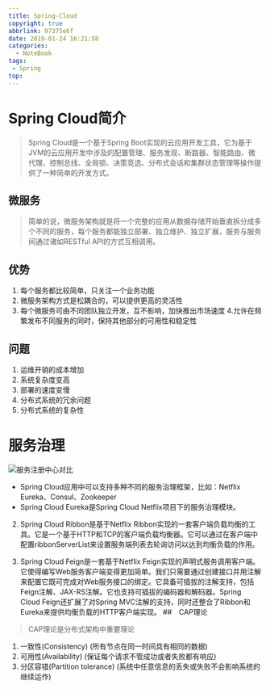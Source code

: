 ```yaml
---
title: Spring-Cloud
copyright: true
abbrlink: 97375e6f
date: 2019-01-24 16:21:58
categories:
  - NoteBook
tags: 
 - Spring
top:
---
```

# Spring Cloud简介
> Spring Cloud是一个基于Spring Boot实现的云应用开发工具，它为基于JVM的云应用开发中涉及的配置管理、服务发现、断路器、智能路由、微代理、控制总线、全局锁、决策竞选、分布式会话和集群状态管理等操作提供了一种简单的开发方式。

## 微服务
> 简单的说，微服务架构就是将一个完整的应用从数据存储开始垂直拆分成多个不同的服务，每个服务都能独立部署、独立维护、独立扩展，服务与服务间通过诸如RESTful API的方式互相调用。

## 优势
1. 每个服务都比较简单，只关注一个业务功能
2. 微服务架构方式是松耦合的，可以提供更高的灵活性
3. 每个微服务可由不同团队独立开发，互不影响，加快推出市场速度
4.允许在频繁发布不同服务的同时，保持其他部分的可用性和稳定性
## 问题
1. 运维开销的成本增加
2. 系统复杂度变高
3. 部署的速度变慢
4. 分布式系统的冗余问题
5. 分布式系统的复杂性

# 服务治理
![服务注册中心对比](register.png)
- Spring Cloud应用中可以支持多种不同的服务治理框架，比如：Netflix Eureka、Consul、Zookeeper
- Spring Cloud Eureka是Spring Cloud Netflix项目下的服务治理模块。

2. Spring Cloud Ribbon是基于Netflix Ribbon实现的一套客户端负载均衡的工具。它是一个基于HTTP和TCP的客户端负载均衡器。它可以通过在客户端中配置ribbonServerList来设置服务端列表去轮询访问以达到均衡负载的作用。

3. Spring Cloud Feign是一套基于Netflix Feign实现的声明式服务调用客户端。它使得编写Web服务客户端变得更加简单。我们只需要通过创建接口并用注解来配置它既可完成对Web服务接口的绑定。它具备可插拔的注解支持，包括Feign注解、JAX-RS注解。它也支持可插拔的编码器和解码器。Spring Cloud Feign还扩展了对Spring MVC注解的支持，同时还整合了Ribbon和Eureka来提供均衡负载的HTTP客户端实现。
##　CAP理论
> CAP理论是分布式架构中重要理论
1. 一致性(Consistency) (所有节点在同一时间具有相同的数据)
2. 可用性(Availability) (保证每个请求不管成功或者失败都有响应)
3. 分区容错(Partition tolerance) (系统中任意信息的丢失或失败不会影响系统的继续运作)

